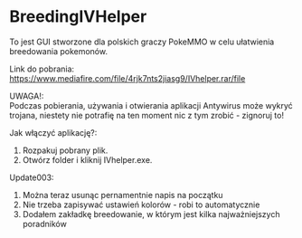 # BreedingIVHelper

To jest GUI stworzone dla polskich graczy PokeMMO w celu ułatwienia breedowania pokemonów.

Link do pobrania: \
https://www.mediafire.com/file/4rjk7nts2jiasg9/IVhelper.rar/file

UWAGA!: \
Podczas pobierania, używania i otwierania aplikacji Antywirus może wykryć trojana, niestety nie potrafię na ten moment
nic z tym zrobić - zignoruj to!

Jak włączyć aplikację?:
1. Rozpakuj pobrany plik.
2. Otwórz folder i kliknij IVhelper.exe.

Update003:

1. Można teraz usunąc pernamentnie napis na początku
2. Nie trzeba zapisywać ustawień kolorów - robi to automatycznie
3. Dodałem zakładkę breedowanie, w którym jest kilka najważniejszych poradników